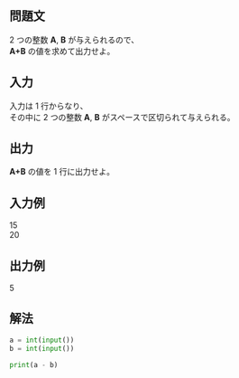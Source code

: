 ## 問題文

2 つの整数 **A**, **B** が与えられるので、  
**A+B** の値を求めて出力せよ。

## 入力

入力は 1 行からなり、  
その中に 2 つの整数 **A**, **B** がスペースで区切られて与えられる。


## 出力

**A+B** の値を 1 行に出力せよ。

## 入力例
15  
20

## 出力例
5

## 解法

```python
a = int(input())
b = int(input())

print(a - b)

